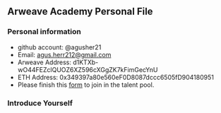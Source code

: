 ## Arweave Academy Personal File

### Personal information

- github account: @agusher21	
- Email: agus.herr212@gmail.com	
- Arweave Address: d1KTXb-wO44FEZclQUOZ6XZ596cXGgZK7kFimGecYnU
- ETH Address: 0x349397a80e560eF0D8087dccc6505fD904180951
- Please finish this [form](https://docs.google.com/forms/d/e/1FAIpQLSfWA5fIIcBgmRppm3jNz5vmf9Mai_QMVil-2pO4r7YKn_Zhtw/viewform?usp=sf_link) to join in the talent pool.

### Introduce Yourself
 
